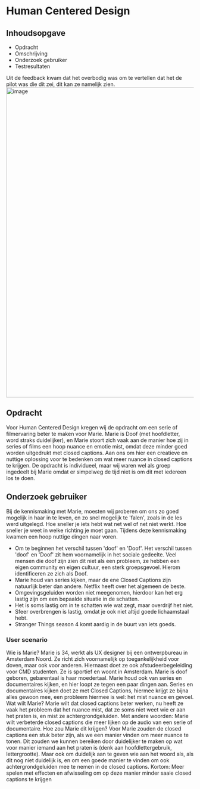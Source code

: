# Human Centered Design

## Inhoudsopgave
- Opdracht
- Omschrijving
- Onderzoek gebruiker
- Testresultaten



Uit de feedback kwam dat het overbodig was om te vertellen dat het de pilot was die dit zei, dit kan ze namelijk zien.
<img width="832" alt="image" src="https://github.com/Mennovlaming/human-centered-design-2223/assets/24406793/8ead372d-5cc3-4f43-a14c-d58df4068387">

## Opdracht
Voor Human Centered Design kregen wij de opdracht om een serie of filmervaring beter te maken voor Marie. Marie is Doof (met hoofdletter, word straks duidelijker), en Marie stoort zich vaak aan de manier hoe zij in series of films een hoop nuance en emotie mist, omdat deze minder goed worden uitgedrukt met closed captions. Aan ons om hier een creatieve en nuttige oplossing voor te bedenken om wat meer nuance in closed captions te krijgen.
De opdracht is individueel, maar wij waren wel als groep ingedeelt bij Marie omdat er simpelweg de tijd niet is om dit met iedereen los te doen.

## Onderzoek gebruiker
Bij de kennismaking met Marie, moesten wij proberen om ons zo goed mogelijk in haar in te leven, en zo snel mogelijk te 'falen', zoals in de les werd uitgelegd. Hoe sneller je iets hebt wat net wel of net niet werkt. Hoe sneller je weet in welke richting je moet gaan. Tijdens deze kennismaking kwamen een hoop nuttige dingen naar voren.

- Om te beginnen het verschil tussen 'doof' en 'Doof'. Het verschil tussen 'doof' en 'Doof' zit hem voornamelijk in het sociale gedeelte. Veel mensen die doof zijn zien dit niet als een probleem, ze hebben een eigen community en eigen cultuur, een sterk groepsgevoel. Hierom identificeren ze zich als Doof. 
- Marie houd van series kijken, maar de ene Closed Captions zijn natuurlijk beter dan andere. Netflix heeft over het algemeen de beste.
- Omgevingsgeluiden worden niet meegenomen, hierdoor kan het erg lastig zijn om een bepaalde situatie in de schatten.
- Het is soms lastig om in te schatten wie wat zegt, maar overdrijf het niet.
- Sfeer overbrengen is lastig, omdat je ook niet altijd goede lichaamstaal hebt.
- Stranger Things season 4 komt aardig in de buurt van iets goeds.

### User scenario
Wie is Marie?
Marie is 34, werkt als UX designer bij een ontwerpbureau in Amsterdam Noord. Ze richt zich voornamelijk op toegankelijkheid voor doven, maar ook voor anderen. Hiernaast doet ze ook afstudeerbegeleiding voor CMD studenten. Ze is sportief en woont in Amsterdam.
Marie is doof geboren, gebarentaal is haar moedertaal.
Marie houd ook van series en documentaires kijken, en hier loopt ze tegen een paar dingen aan. Series en documentaires kijken doet ze met Closed Captions, hiermee krijgt ze bijna alles gewoon mee, een probleem hiermee is wel: het mist nuance en gevoel. 
Wat wilt Marie?
Marie wilt dat closed captions beter werken, nu heeft ze vaak het probleem dat het nuance mist, dat ze soms niet weet wie er aan het praten is, en mist ze achtergrondgeluiden. Met andere woorden: Marie wilt verbeterde closed captions die meer lijken op de audio van een serie of documentaire.
Hoe zou Marie dit krijgen?
Voor Marie zouden de closed captions een stuk beter zijn, als we een manier vinden om meer nuance te tonen. Dit zouden we kunnen bereiken door duidelijker te maken op wat voor manier iemand aan het praten is (denk aan hoofdlettergebruik, lettergrootte). Maar ook om duidelijk aan te geven wie aan het woord als, als dit nog niet duidelijk is, en om een goede manier te vinden om ook achtergrondgeluiden mee te nemen in de closed captions. 
Kortom: Meer spelen met effecten en afwisseling om op deze manier minder saaie closed captions te krijgen
 




